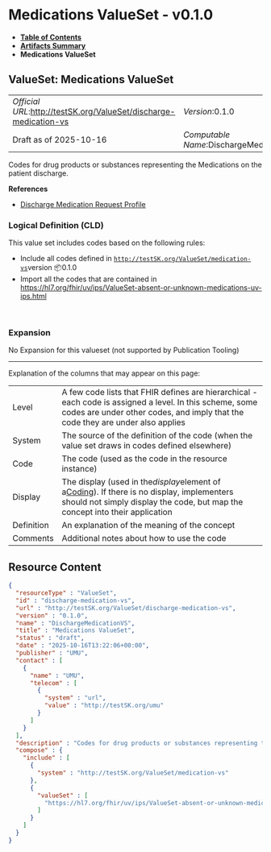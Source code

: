 # Medications ValueSet - v0.1.0

* [**Table of Contents**](toc.md)
* [**Artifacts Summary**](artifacts.md)
* **Medications ValueSet**

## ValueSet: Medications ValueSet 

| | |
| :--- | :--- |
| *Official URL*:http://testSK.org/ValueSet/discharge-medication-vs | *Version*:0.1.0 |
| Draft as of 2025-10-16 | *Computable Name*:DischargeMedicationVS |

 
Codes for drug products or substances representing the Medications on the patient discharge. 

 **References** 

* [Discharge Medication Request Profile](StructureDefinition-discharge-medication-request-profile.md)

### Logical Definition (CLD)

This value set includes codes based on the following rules:

* Include all codes defined in [`http://testSK.org/ValueSet/medication-vs`](CodeSystem-discharge-medication-cs.md)version 📦0.1.0
* Import all the codes that are contained in https://hl7.org/fhir/uv/ips/ValueSet-absent-or-unknown-medications-uv-ips.html

 

### Expansion

No Expansion for this valueset (not supported by Publication Tooling)

-------

 Explanation of the columns that may appear on this page: 

| | |
| :--- | :--- |
| Level | A few code lists that FHIR defines are hierarchical - each code is assigned a level. In this scheme, some codes are under other codes, and imply that the code they are under also applies |
| System | The source of the definition of the code (when the value set draws in codes defined elsewhere) |
| Code | The code (used as the code in the resource instance) |
| Display | The display (used in the*display*element of a[Coding](http://hl7.org/fhir/R5/datatypes.html#Coding)). If there is no display, implementers should not simply display the code, but map the concept into their application |
| Definition | An explanation of the meaning of the concept |
| Comments | Additional notes about how to use the code |



## Resource Content

```json
{
  "resourceType" : "ValueSet",
  "id" : "discharge-medication-vs",
  "url" : "http://testSK.org/ValueSet/discharge-medication-vs",
  "version" : "0.1.0",
  "name" : "DischargeMedicationVS",
  "title" : "Medications ValueSet",
  "status" : "draft",
  "date" : "2025-10-16T13:22:06+00:00",
  "publisher" : "UMU",
  "contact" : [
    {
      "name" : "UMU",
      "telecom" : [
        {
          "system" : "url",
          "value" : "http://testSK.org/umu"
        }
      ]
    }
  ],
  "description" : "Codes for drug products or substances representing the Medications on the patient discharge.",
  "compose" : {
    "include" : [
      {
        "system" : "http://testSK.org/ValueSet/medication-vs"
      },
      {
        "valueSet" : [
          "https://hl7.org/fhir/uv/ips/ValueSet-absent-or-unknown-medications-uv-ips.html"
        ]
      }
    ]
  }
}

```
